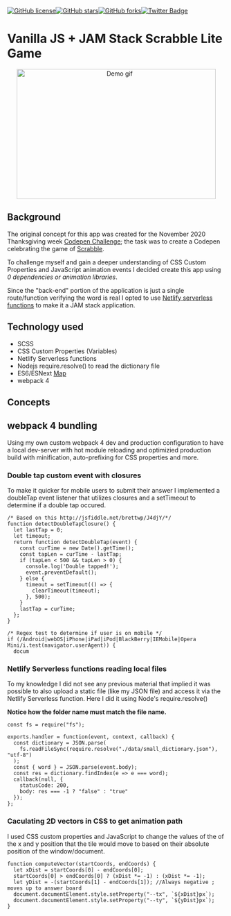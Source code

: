 [![GitHub license](https://img.shields.io/github/license/ethanny2/codePenScrabbleChallenge)](https://github.com/ethanny2/codePenScrabbleChallenge)[![GitHub stars](https://img.shields.io/github/stars/ethanny2/codePenScrabbleChallenge)](https://github.com/ethanny2/codePenScrabbleChallenge/stargazers)[![GitHub forks](https://img.shields.io/github/forks/ethanny2/codePenScrabbleChallenge)](https://github.com/ethanny2/codePenScrabbleChallenge/network)[![Twitter Badge](https://img.shields.io/badge/chat-twitter-blue.svg)](https://twitter.com/ArrayLikeObj)

# Vanilla JS + JAM Stack Scrabble Lite Game

<p align="center">
  <img width="460" height="300" src="https://media2.giphy.com/media/KzEePAHteq4F0QLprM/giphy.gif" alt="Demo gif">
</p>


## Background
The original concept for this app was created for the November 2020 Thanksgiving week [Codepen Challenge](https://codepen.io/); the task was to create a Codepen celebrating the game of [Scrabble](https://scrabble.hasbro.com/en-us).

To challenge myself and gain a deeper understanding of CSS Custom Properties and JavaScript animation events I decided create this app using *0 dependencies or animation libraries*. 

Since the "back-end" portion of the application is just a single route/function verifying the word is real I opted to use [Netlify serverless functions](https://www.netlify.com/products/functions/) to make it a JAM stack application. 

## Technology used
- SCSS
- CSS Custom Properties (Variables)
- Netlify Serverless functions
- Nodejs require.resolve() to read the dictionary file
- ES6/ESNext [Map](https://developer.mozilla.org/en-US/docs/Web/JavaScript/Reference/Global_Objects/Map)
- webpack 4 
## Concepts

## webpack 4 bundling

Using my own custom webpack 4 dev and production configuration to have a local
dev-server with hot module reloading and optimizied production build with
minification, auto-prefixing for CSS properties and more.


### Double tap custom event with closures
To make it quicker for mobile users to submit their answer I implemented a doubleTap event listener that utilizes closures and a setTimeout to determine if a double tap occured.

```
/* Based on this http://jsfiddle.net/brettwp/J4djY/*/
function detectDoubleTapClosure() {
  let lastTap = 0;
  let timeout;
  return function detectDoubleTap(event) {
    const curTime = new Date().getTime();
    const tapLen = curTime - lastTap;
    if (tapLen < 500 && tapLen > 0) {
      console.log('Double tapped!');
      event.preventDefault();
    } else {
      timeout = setTimeout(() => {
        clearTimeout(timeout);
      }, 500);
    }
    lastTap = curTime;
  };
}

/* Regex test to determine if user is on mobile */
if (/Android|webOS|iPhone|iPad|iPod|BlackBerry|IEMobile|Opera Mini/i.test(navigator.userAgent)) {
  docum
```

### Netlify Serverless functions reading local files

To my knowledge I did not see any previous material that implied it was possible to also upload a static file (like my JSON file) and access it via the Netlify Serverless function. Here I did it using Node's require.resolve()

**Notice how the folder name must match the file name.**
```
const fs = require("fs");

exports.handler = function(event, context, callback) {
  const dictionary = JSON.parse(
    fs.readFileSync(require.resolve("./data/small_dictionary.json"), "utf-8")
  );
  const { word } = JSON.parse(event.body);
  const res = dictionary.findIndex(e => e === word);
  callback(null, {
    statusCode: 200,
    body: res === -1 ? "false" : "true"
  });
};

```
### Caculating 2D vectors in CSS to get animation path

I used CSS custom properties and JavaScript to change the values of the of the x and y position that the tile would move to based on their absolute position of the window/document. 
```
function computeVector(startCoords, endCoords) {
  let xDist = startCoords[0] - endCoords[0];
  startCoords[0] > endCoords[0] ? (xDist *= -1) : (xDist *= -1);
  let yDist = -(startCoords[1] - endCoords[1]); //Always negative ; moves up to answer board
  document.documentElement.style.setProperty("--tx", `${xDist}px`);
  document.documentElement.style.setProperty("--ty", `${yDist}px`);
}

```

